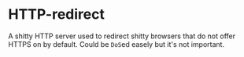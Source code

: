 # HTTP-redirect

A shitty HTTP server used to redirect shitty browsers that do not offer HTTPS on by default.
Could be `DoS`ed easely but it's not important.
